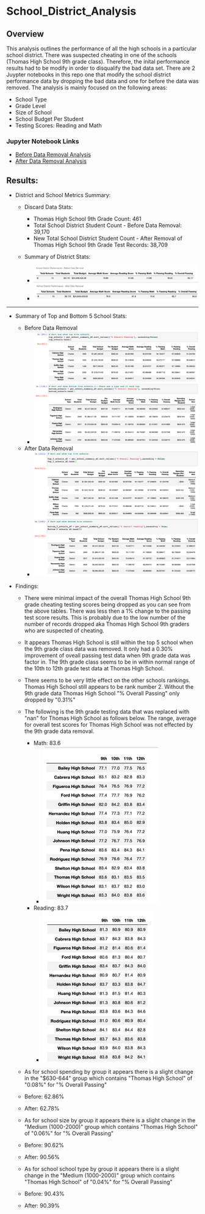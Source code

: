 # School_District_Analysis

## Overview 
This analysis outlines the performance of all the high schools in a particular school district. There was suspected cheating in one of the schools (Thomas High School 9th grade class). Therefore, the inital performance results had to be modify in order to disqualify the bad data set. There are 2 Juypter notebooks in this repo one that modify the school district performance data by dropping the bad data and one for before the data was removed. The analysis is mainly focused on the following areas:

- School Type
- Grade Level 
- Size of School
- School Budget Per Student 
- Testing Scores: Reading and Math 

### Jupyter Notebook Links
- [Before Data Removal Analysis](PyCitySchools_Original_Before_Data_Removal)
- [After Data Removal Analysis](PyCitySchools_Challenge.ipynb)

## Results:

- District and School Metrics Summary: 
  - Discard Data Stats: 
    - Thomas High School 9th Grade Count: 461
    - Total School District Student Count - Before Data Removal: 39,170
    - New Total School District Student Count - After Removal of Thomas High School 9th Grade Test Records: 38,709

  - Summary of District Stats: 
    - ![Before Data Removal Analysis](Resources/before-data-removal-summary-district.png)
    - ![After Data Removal Analysis](Resources/after-data-removal-summary-district.png)

-------------------    
  - Summary of Top and Bottom 5 School Stats: 
    - Before Data Removal
      - ![Before Data Removal Analysis](Resources/before-data-removal-summary-school.png)
    - After Data Removal 
      - ![After Data Removal Analysis](Resources/after-data-removal-summary-school.png)

  - Findings:
    - There were minimal impact of the overall Thomas High School 9th grade cheating testing scores being dropped as you can see from the above tables. There was less then a 1% change to the passing test score results. This is probably due to the low number of the number of records dropped aka Thomas High School 9th graders who are suspected of cheating.
    
    - It appears Thomas High School is still within the top 5 school when the 9th grade class data was removed. It only had a 0.30% improvement of oveall passing test data when 9th grade data was factor in. The 9th grade class seems to be in within normal range of the 10th to 12th grade test data at Thomas High School. 
    
    - There seems to be very little effect on the other schools rankings. Thomas High School still appears to be rank number 2. Without the 9th grade data Thomas High School "% Overall Passing" only dropped by "0.31%"

    - The following is the 9th grade testing data that was replaced with "nan" for Thomas High School as follows below. The range, average for overall test scores for Thomas High School was not effected by the 9th grade data removal. 
      - Math: 83.6
        - ![Before Data Removal Analysis](Resources/before-data-removal-summary-by-grades-math.png)
      - Reading: 83.7
        - ![Before Data Removal Analysis](Resources/before-data-removal-summary-by-grades-reading.png)

    - As for school spending by group it appears there is a slight change in the "$630-644" group which contains "Thomas High School" of "0.08%" for "% Overall Passing"
     - Before: 62.86%
     - After:  62.78%

    - As for school size by group it appears there is a slight change in the "Medium (1000-2000)" group which contains "Thomas High School" of "0.06%" for "% Overall Passing"
     - Before: 90.62%
     - After:  90.56%

    - As for school school type by group it appears there is a slight change in the "Medium (1000-2000)" group which contains "Thomas High School" of "0.04%" for "% Overall Passing"
     - Before: 90.43%
     - After:  90.39%








